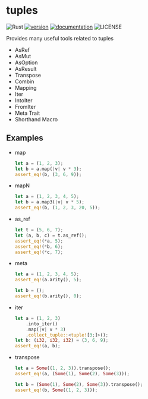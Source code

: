 # tuples

![Rust](https://github.com/BatchOperator/tuples/workflows/Rust/badge.svg)
[![version](https://img.shields.io/crates/v/tuples)](https://crates.io/crates/tuples)
[![documentation](https://docs.rs/tuples/badge.svg)](https://docs.rs/tuples)
![LICENSE](https://img.shields.io/crates/l/tuples)

Provides many useful tools related to tuples

- AsRef
- AsMut
- AsOption
- AsResult
- Transpose
- Combin
- Mapping
- Iter
- IntoIter
- FromIter
- Meta Trait
- Shorthand Macro

## Examples

- map
    ```rust
    let a = (1, 2, 3);
    let b = a.map(|v| v * 3);
    assert_eq!(b, (3, 6, 9));
    ```
- mapN
    ```rust
    let a = (1, 2, 3, 4, 5);
    let b = a.map3(|v| v * 5);
    assert_eq!(b, (1, 2, 3, 20, 5));
    ```
- as_ref
    ```rust
    let t = (5, 6, 7);
    let (a, b, c) = t.as_ref();
    assert_eq!(*a, 5);
    assert_eq!(*b, 6);
    assert_eq!(*c, 7);
    ```
- meta
    ```rust
    let a = (1, 2, 3, 4, 5);
    assert_eq!(a.arity(), 5);

    let b = ();
    assert_eq!(b.arity(), 0);
    ```
- iter
    ```rust
    let a = (1, 2, 3)
        .into_iter()
        .map(|v| v * 3)
        .collect_tuple::<tuple![3;]>();
    let b: (i32, i32, i32) = (3, 6, 9);
    assert_eq!(a, b);
    ```
- transpose
    ```rust
    let a = Some((1, 2, 3)).transpose();
    assert_eq!(a, (Some(1), Some(2), Some(3)));
    ```
    ```rust
    let b = (Some(1), Some(2), Some(3)).transpose();
    assert_eq!(b, Some((1, 2, 3)));
    ```